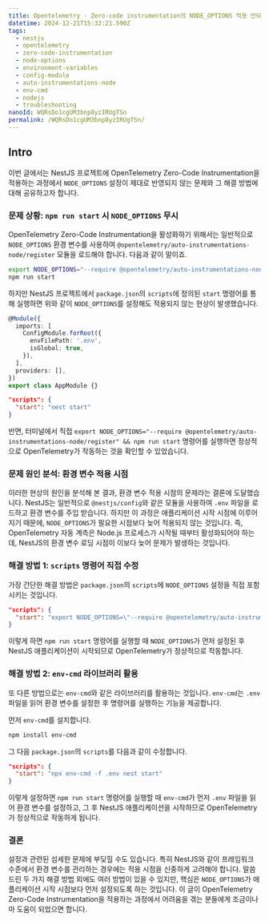 ```yaml
---
title: Opentelemetry - Zero-code instrumentation의 NODE_OPTIONS 적용 안되는 문제
datetime: 2024-12-21T15:32:21.590Z
tags:
  - nestjs
  - opentelemetry
  - zero-code-instrumentation
  - node-options
  - environment-variables
  - config-module
  - auto-instrumentations-node
  - env-cmd
  - nodejs
  - troubleshooting
nanoId: WQRsDo1cgUM3bnp8yzIRUgTSn
permalink: /WQRsDo1cgUM3bnp8yzIRUgTSn/
---
```

## Intro
이번 글에서는 NestJS 프로젝트에 OpenTelemetry Zero-Code Instrumentation을 적용하는 과정에서 `NODE_OPTIONS` 설정이 제대로 반영되지 않는 문제와 그 해결 방법에 대해 공유하고자 합니다.

### 문제 상황: `npm run start` 시 `NODE_OPTIONS` 무시

OpenTelemetry Zero-Code Instrumentation을 활성화하기 위해서는 일반적으로 `NODE_OPTIONS` 환경 변수를 사용하여 `@opentelemetry/auto-instrumentations-node/register` 모듈을 로드해야 합니다. 다음과 같이 말이죠.

```bash
export NODE_OPTIONS="--require @opentelemetry/auto-instrumentations-node/register"
npm run start
```

하지만 NestJS 프로젝트에서 `package.json`의 `scripts`에 정의된 `start` 명령어를 통해 실행하면 위와 같이 `NODE_OPTIONS`를 설정해도 적용되지 않는 현상이 발생했습니다.

```typescript
@Module({
  imports: [
    ConfigModule.forRoot({
      envFilePath: '.env',
      isGlobal: true,
    }),
  ],
  providers: [],
})
export class AppModule {}
```

```json
"scripts": {
  "start": "nest start"
}
```

반면, 터미널에서 직접 `export NODE_OPTIONS="--require @opentelemetry/auto-instrumentations-node/register" && npm run start` 명령어를 실행하면 정상적으로 OpenTelemetry가 작동하는 것을 확인할 수 있었습니다.

### 문제 원인 분석: 환경 변수 적용 시점

이러한 현상의 원인을 분석해 본 결과, 환경 변수 적용 시점의 문제라는 결론에 도달했습니다. NestJS는 일반적으로 `@nestjs/config`와 같은 모듈을 사용하여 `.env` 파일을 로드하고 환경 변수를 주입 받습니다. 하지만 이 과정은 애플리케이션 시작 시점에 이루어지기 때문에, `NODE_OPTIONS`가 필요한 시점보다 늦어 적용되지 않는 것입니다. 즉, OpenTelemetry 자동 계측은 Node.js 프로세스가 시작될 때부터 활성화되어야 하는데, NestJS의 환경 변수 로딩 시점이 이보다 늦어 문제가 발생하는 것입니다.

### 해결 방법 1: `scripts` 명령어 직접 수정

가장 간단한 해결 방법은 `package.json`의 `scripts`에 `NODE_OPTIONS` 설정을 직접 포함시키는 것입니다.

```json
"scripts": {
  "start": "export NODE_OPTIONS=\"--require @opentelemetry/auto-instrumentations-node/register\" && nest start"
}
```

이렇게 하면 `npm run start` 명령어를 실행할 때 `NODE_OPTIONS`가 먼저 설정된 후 NestJS 애플리케이션이 시작되므로 OpenTelemetry가 정상적으로 작동합니다.

### 해결 방법 2: `env-cmd` 라이브러리 활용

또 다른 방법으로는 `env-cmd`와 같은 라이브러리를 활용하는 것입니다. `env-cmd`는 `.env` 파일을 읽어 환경 변수를 설정한 후 명령어를 실행하는 기능을 제공합니다.

먼저 `env-cmd`를 설치합니다.

```bash
npm install env-cmd
```

그 다음 `package.json`의 `scripts`를 다음과 같이 수정합니다.

```json
"scripts": {
  "start": "npx env-cmd -f .env nest start"
}
```

이렇게 설정하면 `npm run start` 명령어를 실행할 때 `env-cmd`가 먼저 `.env` 파일을 읽어 환경 변수를 설정하고, 그 후 NestJS 애플리케이션을 시작하므로 OpenTelemetry가 정상적으로 작동하게 됩니다.

### 결론

설정과 관련된 섬세한 문제에 부딪힐 수도 있습니다. 특히 NestJS와 같이 프레임워크 수준에서 환경 변수를 관리하는 경우에는 적용 시점을 신중하게 고려해야 합니다. 말씀드린 두 가지 해결 방법 외에도 여러 방법이 있을 수 있지만, 핵심은 `NODE_OPTIONS`가 애플리케이션 시작 시점보다 먼저 설정되도록 하는 것입니다. 이 글이 OpenTelemetry Zero-Code Instrumentation을 적용하는 과정에서 어려움을 겪는 분들에게 조금이나마 도움이 되었으면 합니다.